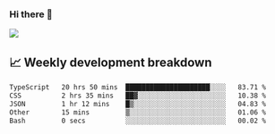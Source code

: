 ### Hi there 👋
<img align="center" src="https://github-readme-stats.vercel.app/api?username=Tumao727&show_icons=true&hide_title=true&theme=dracula" />


## 📈 Weekly development breakdown
<!--START_SECTION:waka-->

```txt
TypeScript   20 hrs 50 mins  █████████████████████░░░░   83.71 %
CSS          2 hrs 35 mins   ██▓░░░░░░░░░░░░░░░░░░░░░░   10.38 %
JSON         1 hr 12 mins    █▒░░░░░░░░░░░░░░░░░░░░░░░   04.83 %
Other        15 mins         ▒░░░░░░░░░░░░░░░░░░░░░░░░   01.06 %
Bash         0 secs          ░░░░░░░░░░░░░░░░░░░░░░░░░   00.02 %
```

<!--END_SECTION:waka-->